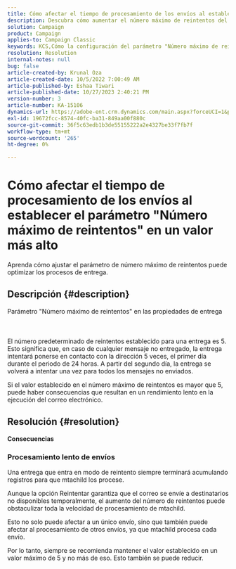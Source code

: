 ```yaml
---
title: Cómo afectar el tiempo de procesamiento de los envíos al establecer el parámetro "Número máximo de reintentos" en un valor más alto
description: Descubra cómo aumentar el número máximo de reintentos del parámetro afecta al tiempo de procesamiento de la entrega.
solution: Campaign
product: Campaign
applies-to: Campaign Classic
keywords: KCS,Cómo la configuración del parámetro "Número máximo de reintentos" a un valor más alto afecta al tiempo de procesamiento de los envíos
resolution: Resolution
internal-notes: null
bug: false
article-created-by: Krunal Oza
article-created-date: 10/5/2022 7:00:49 AM
article-published-by: Eshaa Tiwari
article-published-date: 10/27/2023 2:40:21 PM
version-number: 3
article-number: KA-15106
dynamics-url: https://adobe-ent.crm.dynamics.com/main.aspx?forceUCI=1&pagetype=entityrecord&etn=knowledgearticle&id=601fc96c-7b44-ed11-bba2-002248086a27
exl-id: 19672fcc-8574-40fc-ba31-849aa00f880c
source-git-commit: 36f5c63edb1b3de55155222a2e4327be33f7fb7f
workflow-type: tm+mt
source-wordcount: '265'
ht-degree: 0%

---
```


# Cómo afectar el tiempo de procesamiento de los envíos al establecer el parámetro &quot;Número máximo de reintentos&quot; en un valor más alto


Aprenda cómo ajustar el parámetro de número máximo de reintentos puede optimizar los procesos de entrega.

## Descripción {#description}

Parámetro &quot;Número máximo de reintentos&quot; en las propiedades de entrega<br><br><br><br>
El número predeterminado de reintentos establecido para una entrega es 5. Esto significa que, en caso de cualquier mensaje no entregado, la entrega intentará ponerse en contacto con la dirección 5 veces, el primer día durante el periodo de 24 horas. A partir del segundo día, la entrega se volverá a intentar una vez para todos los mensajes no enviados.



Si el valor establecido en el número máximo de reintentos es mayor que 5, puede haber consecuencias que resultan en un rendimiento lento en la ejecución del correo electrónico.


## Resolución {#resolution}

<b>Consecuencias</b>


### Procesamiento lento de envíos



Una entrega que entra en modo de reintento siempre terminará acumulando registros para que mtachild los procese.

Aunque la opción Reintentar garantiza que el correo se envíe a destinatarios no disponibles temporalmente, el aumento del número de reintentos puede obstaculizar toda la velocidad de procesamiento de mtachild.

Esto no solo puede afectar a un único envío, sino que también puede afectar al procesamiento de otros envíos, ya que mtachild procesa cada envío.



Por lo tanto, siempre se recomienda mantener el valor establecido en un valor máximo de 5 y no más de eso. Esto también se puede reducir.
